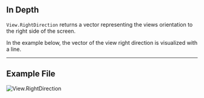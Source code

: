 ## In Depth
`View.RightDirection` returns a vector representing the views orientation to the right side of the screen.

In the example below, the vector of the view right direction is visualized with a line.
___
## Example File

![View.RightDirection](./Revit.Elements.Views.View.RightDirection_img.jpg)
